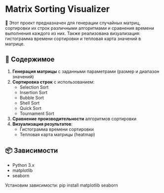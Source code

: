 # Matrix Sorting Visualizer

🔢 Этот проект предназначен для генерации случайных матриц, сортировки их строк различными алгоритмами и сравнения времени выполнения каждого из них. Также реализована визуализация: гистограмма времени сортировки и тепловая карта значений в матрице.

## 🧪 Содержимое

1. **Генерация матрицы** с заданными параметрами (размер и диапазон значений)
2. **Сортировка строк** с использованием:
   - Selection Sort
   - Insertion Sort
   - Bubble Sort
   - Shell Sort
   - Quick Sort
   - Tournament Sort
3. **Сравнение производительности** алгоритмов сортировки
4. **Визуализация результатов**:
   - Гистограмма времени сортировки
   - Тепловая карта матрицы (heatmap)

## 📦 Зависимости

- Python 3.x
- matplotlib
- seaborn

Установим зависимости:
pip install matplotlib seaborn
